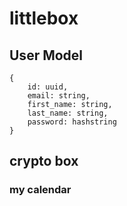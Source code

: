 # littlebox
## User Model

```
{
	id: uuid,
	email: string,
	first_name: string,
	last_name: string,
	password: hashstring
}
```
## crypto box

### my calendar


